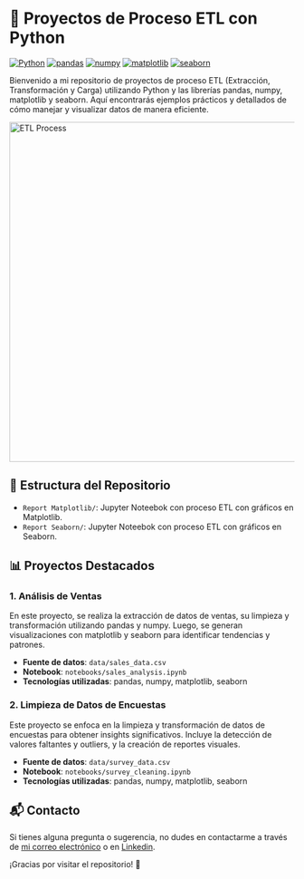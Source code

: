 # 🧪 Proyectos de Proceso ETL con Python

[![Python](https://img.shields.io/badge/Python-3.8+-blue.svg)](https://www.python.org/)
[![pandas](https://img.shields.io/badge/pandas-1.2.0+-yellow.svg)](https://pandas.pydata.org/)
[![numpy](https://img.shields.io/badge/numpy-1.19.5+-orange.svg)](https://numpy.org/)
[![matplotlib](https://img.shields.io/badge/matplotlib-3.3.3+-green.svg)](https://matplotlib.org/)
[![seaborn](https://img.shields.io/badge/seaborn-0.11.1+-blueviolet.svg)](https://seaborn.pydata.org/)

Bienvenido a mi repositorio de proyectos de proceso ETL (Extracción, Transformación y Carga) utilizando Python y las librerías pandas, numpy, matplotlib y seaborn. Aquí encontrarás ejemplos prácticos y detallados de cómo manejar y visualizar datos de manera eficiente.

<img src="https://miimagen.ejemplo.com/etl_process.png" alt="ETL Process" width="600"/>

## 📂 Estructura del Repositorio

- `Report Matplotlib/`: Jupyter Noteebok con proceso ETL con gráficos en Matplotlib.
- `Report Seaborn/`: Jupyter Noteebok con proceso ETL con gráficos en Seaborn.

## 📊 Proyectos Destacados

### 1. Análisis de Ventas
En este proyecto, se realiza la extracción de datos de ventas, su limpieza y transformación utilizando pandas y numpy. Luego, se generan visualizaciones con matplotlib y seaborn para identificar tendencias y patrones.

- **Fuente de datos**: `data/sales_data.csv`
- **Notebook**: `notebooks/sales_analysis.ipynb`
- **Tecnologías utilizadas**: pandas, numpy, matplotlib, seaborn

### 2. Limpieza de Datos de Encuestas
Este proyecto se enfoca en la limpieza y transformación de datos de encuestas para obtener insights significativos. Incluye la detección de valores faltantes y outliers, y la creación de reportes visuales.

- **Fuente de datos**: `data/survey_data.csv`
- **Notebook**: `notebooks/survey_cleaning.ipynb`
- **Tecnologías utilizadas**: pandas, numpy, matplotlib, seaborn

## 📬 Contacto

Si tienes alguna pregunta o sugerencia, no dudes en contactarme a través de [mi correo electrónico](mailto:adriansg1991@gmail.com) o en [Linkedin](https://linkedin.com/in/adriansanchez-garcia/).

¡Gracias por visitar el repositorio! 🚀
